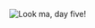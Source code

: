 ![Look ma, day five!](https://media.discordapp.net/attachments/915654728036266018/915769762066362428/FFeT0U5X0AoHc4u.png)
